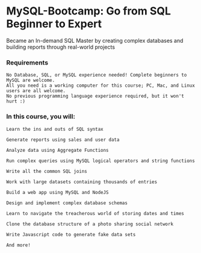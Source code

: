 # MySQL-Bootcamp: Go from SQL Beginner to Expert
Became an In-demand SQL Master by creating complex databases and building reports through real-world projects

### Requirements
	No Database, SQL, or MySQL experience needed! Complete beginners to MySQL are welcome.
	All you need is a working computer for this course; PC, Mac, and Linux users are all welcome.
	No previous programming language experience required, but it won't hurt :)


### In this course, you will:

	Learn the ins and outs of SQL syntax

	Generate reports using sales and user data

	Analyze data using Aggregate Functions

	Run complex queries using MySQL logical operators and string functions

	Write all the common SQL joins

	Work with large datasets containing thousands of entries

	Build a web app using MySQL and NodeJS

	Design and implement complex database schemas

	Learn to navigate the treacherous world of storing dates and times

	Clone the database structure of a photo sharing social network

	Write Javascript code to generate fake data sets

	And more!
